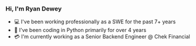 ### Hi, I'm Ryan Dewey

- 💻 I've been working professionally as a SWE for the past 7+ years
- 🐍 I've been coding in Python primarily for over 4 years
- 💳 I'm currently working as a Senior Backend Engineer @ Chek Financial
